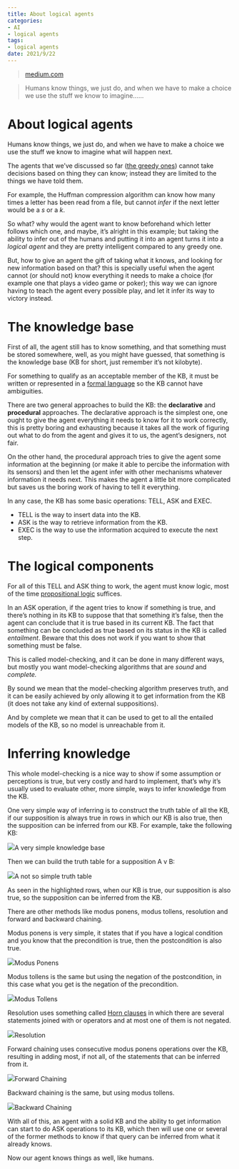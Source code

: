 ```yaml
---
title: About logical agents
categories:
- AI
- logical agents
tags:
- logical agents
date: 2021/9/22
---
```




> [medium.com](https://medium.com/the-ai-guys/about-logical-agents-dab799d041f3)

> Humans know things, we just do, and when we have to make a choice we use the stuff we know to imagine......

About logical agents
====================

Humans know things, we just do, and when we have to make a choice we use the stuff we know to imagine what will happen next.

The agents that we’ve discussed so far ([the greedy ones](/the-ai-guys/about-greedy-agents-37d346db34f4)) cannot take decisions based on thing they can know; instead they are limited to the things we have told them.

For example, the Huffman compression algorithm can know how many times a letter has been read from a file, but cannot _infer_ if the next letter would be a _s_ or a _k_.

So what? why would the agent want to know beforehand which letter follows which one, and maybe, it’s alright in this example; but taking the ability to infer out of the humans and putting it into an agent turns it into a _logical agent_ and they are pretty intelligent compared to any greedy one.

But, how to give an agent the gift of taking what it knows, and looking for new information based on that? this is specially useful when the agent cannot (or should not) know everything it needs to make a choice (for example one that plays a video game or poker); this way we can ignore having to teach the agent every possible play, and let it infer its way to victory instead.

The knowledge base
==================

First of all, the agent still has to know something, and that something must be stored somewhere, well, as you might have guessed, that something is the knowledge base (KB for short, just remember it’s not kilobyte).

For something to qualify as an acceptable member of the KB, it must be written or represented in a [formal language](https://en.wikipedia.org/wiki/Formal_language) so the KB cannot have ambiguities.

There are two general approaches to build the KB: the **declarative** and **procedural** approaches. The declarative approach is the simplest one, one ought to give the agent everything it needs to know for it to work correctly, this is pretty boring and exhausting because it takes all the work of figuring out what to do from the agent and gives it to us, the agent’s designers, not fair.

On the other hand, the procedural approach tries to give the agent some information at the beginning (or make it able to percibe the information with its sensors) and then let the agent infer with other mechanisms whatever information it needs next. This makes the agent a little bit more complicated but saves us the boring work of having to tell it everything.

In any case, the KB has some basic operations: TELL, ASK and EXEC.

*   TELL is the way to insert data into the KB.
*   ASK is the way to retrieve information from the KB.
*   EXEC is the way to use the information acquired to execute the next step.

The logical components
======================

For all of this TELL and ASK thing to work, the agent must know logic, most of the time [propositional logic](https://en.wikipedia.org/wiki/Propositional_calculus) suffices.

In an ASK operation, if the agent tries to know if something is true, and there’s nothing in its KB to suppose that that something it’s false, then the agent can conclude that it is true based in its current KB. The fact that something can be concluded as true based on its status in the KB is called _entailment_. Beware that this does not work if you want to show that something must be false.

This is called model-checking, and it can be done in many different ways, but mostly you want model-checking algorithms that are _sound_ and _complete._

By sound we mean that the model-checking algorithm preserves truth, and it can be easily achieved by only allowing it to get information from the KB (it does not take any kind of external suppositions).

And by complete we mean that it can be used to get to all the entailed models of the KB, so no model is unreachable from it.

Inferring knowledge
===================

This whole model-checking is a nice way to show if some assumption or perceptions is true, but very costly and hard to implement, that’s why it’s usually used to evaluate other, more simple, ways to infer knowledge from the KB.

One very simple way of inferring is to construct the truth table of all the KB, if our supposition is always true in rows in which our KB is also true, then the supposition can be inferred from our KB. For example, take the following KB:

![](https://miro.medium.com/max/304/1*bG9DHGBEc1snylaAF_6PLg.png)A very simple knowledge base

Then we can build the truth table for a supposition A v B:

![](https://miro.medium.com/max/1400/1*_hW13M_ICb7p3iWF98pOtQ.png)A not so simple truth table

As seen in the highlighted rows, when our KB is true, our supposition is also true, so the supposition can be inferred from the KB.

There are other methods like modus ponens, modus tollens, resolution and forward and backward chaining.

Modus ponens is very simple, it states that if you have a logical condition and you know that the precondition is true, then the postcondition is also true.

![](https://miro.medium.com/max/524/1*iIGgbEElBnCQkGnUMIKJXQ.png)Modus Ponens

Modus tollens is the same but using the negation of the postcondition, in this case what you get is the negation of the precondition.

![](https://miro.medium.com/max/600/1*bH-3CWvkkaaLNCUM86oB5Q.png)Modus Tollens

Resolution uses something called [Horn clauses](https://en.wikipedia.org/wiki/Horn_clause) in which there are several statements joined with or operators and at most one of them is not negated.

![](https://miro.medium.com/max/772/1*9JV74tkV5S_PFtpxpbdLIw.png)Resolution

Forward chaining uses consecutive modus ponens operations over the KB, resulting in adding most, if not all, of the statements that can be inferred from it.

![](https://miro.medium.com/max/1400/1*EPdp0o5Tjeu7SncdzA6HZw.png)Forward Chaining

Backward chaining is the same, but using modus tollens.

![](https://miro.medium.com/max/1400/1*utxFAAV1Q1VyZJadfwdTRQ.png)Backward Chaining

With all of this, an agent with a solid KB and the ability to get information can start to do ASK operations to its KB, which then will use one or several of the former methods to know if that query can be inferred from what it already knows.

Now our agent knows things as well, like humans.